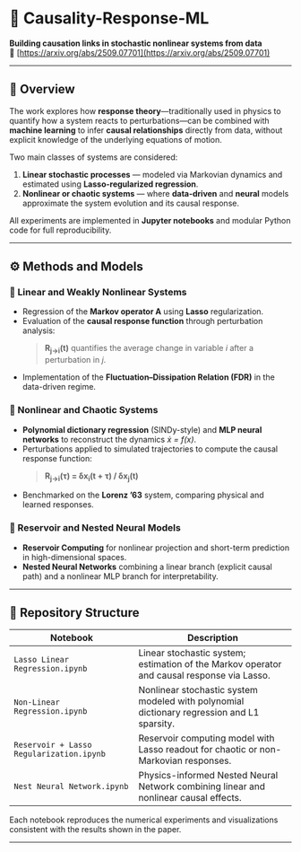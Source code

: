 # 🧠 Causality-Response-ML  
**Building causation links in stochastic nonlinear systems from data**  
📄 [https://arxiv.org/abs/2509.07701](https://arxiv.org/abs/2509.07701)

---

## 📘 Overview
The work explores how **response theory**—traditionally used in physics to quantify how a system reacts to perturbations—can be combined with **machine learning** to infer **causal relationships** directly from data, without explicit knowledge of the underlying equations of motion.

Two main classes of systems are considered:

1. **Linear stochastic processes** — modeled via Markovian dynamics and estimated using **Lasso-regularized regression**.  
2. **Nonlinear or chaotic systems** — where **data-driven** and **neural** models approximate the system evolution and its causal response.

All experiments are implemented in **Jupyter notebooks** and modular Python code for full reproducibility.

---

## ⚙️ Methods and Models

### 🔹 Linear and Weakly Nonlinear Systems
- Regression of the **Markov operator A** using **Lasso** regularization.  
- Evaluation of the **causal response function** through perturbation analysis:  
  > **R<sub>j→i</sub>(t)** quantifies the average change in variable *i* after a perturbation in *j*.  
- Implementation of the **Fluctuation–Dissipation Relation (FDR)** in the data-driven regime.

### 🔹 Nonlinear and Chaotic Systems
- **Polynomial dictionary regression** (SINDy-style) and **MLP neural networks** to reconstruct the dynamics *ẋ = f(x)*.  
- Perturbations applied to simulated trajectories to compute the causal response function:  
  > **R<sub>j→i</sub>(τ) = δx<sub>i</sub>(t + τ) / δx<sub>j</sub>(t)**  
- Benchmarked on the **Lorenz ’63** system, comparing physical and learned responses.

### 🔹 Reservoir and Nested Neural Models
- **Reservoir Computing** for nonlinear projection and short-term prediction in high-dimensional spaces.  
- **Nested Neural Networks** combining a linear branch (explicit causal path) and a nonlinear MLP branch for interpretability.

---

## 🧩 Repository Structure

| Notebook | Description |
|-----------|--------------|
| `Lasso Linear Regression.ipynb` | Linear stochastic system; estimation of the Markov operator and causal response via Lasso. |
| `Non-Linear Regression.ipynb` | Nonlinear stochastic system modeled with polynomial dictionary regression and L1 sparsity. |
| `Reservoir + Lasso Regularization.ipynb` | Reservoir computing model with Lasso readout for chaotic or non-Markovian responses. |
| `Nest Neural Network.ipynb` | Physics-informed Nested Neural Network combining linear and nonlinear causal effects. |

Each notebook reproduces the numerical experiments and visualizations consistent with the results shown in the paper.

---
